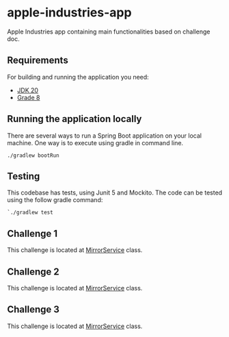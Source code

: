 # apple-industries-app

Apple Industries app containing main functionalities based on challenge doc.

## Requirements

For building and running the application you need:

- [JDK 20](https://www.oracle.com/br/java/technologies/downloads/)
- [Grade 8](https://docs.gradle.org/current/userguide/userguide.html)

## Running the application locally

There are several ways to run a Spring Boot application on your local machine. One way is to execute using gradle in command line.

```shell
./gradlew bootRun
```

## Testing
This codebase has tests, using Junit 5 and Mockito. The code can be tested using the follow gradle command:

```shell
`./gradlew test
```

## Challenge 1
This challenge is located at [MirrorService](/src/main/java/com/apple/industries/service/MirrorService.java) class.

## Challenge 2
This challenge is located at [MirrorService](/src/main/java/com/apple/industries/service/FreePrizeService.java) class.

## Challenge 3
This challenge is located at [MirrorService](/src/main/java/com/apple/industries/service/OrderService.java) class.
